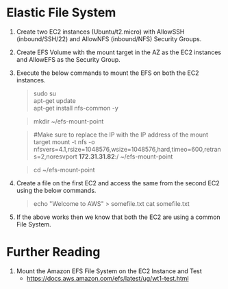 # Elastic File System

1. Create two EC2 instances (Ubuntu/t2.micro) with AllowSSH (inbound/SSH/22) and AllowNFS (inbound/NFS) Security Groups.

1. Create EFS Volume with the mount target in the AZ as the EC2 instances and AllowEFS as the Security Group.

1. Execute the below commands to mount the EFS on both the EC2 instances.

    >sudo su\
    >apt-get update\
    >apt-get install nfs-common -y

    >mkdir ~/efs-mount-point

    >#Make sure to replace the IP with the IP address of the mount target
    >mount -t nfs -o nfsvers=4.1,rsize=1048576,wsize=1048576,hard,timeo=600,retrans=2,noresvport **172.31.31.82**:/   ~/efs-mount-point

    > cd ~/efs-mount-point

1. Create a file on the first EC2 and access the same from the second EC2 using the below commands.

    >echo "Welcome to AWS" > somefile.txt
    >cat somefile.txt

1. If the above works then we know that both the EC2 are using a common File System.

# Further Reading

1. Mount the Amazon EFS File System on the EC2 Instance and Test
    - https://docs.aws.amazon.com/efs/latest/ug/wt1-test.html